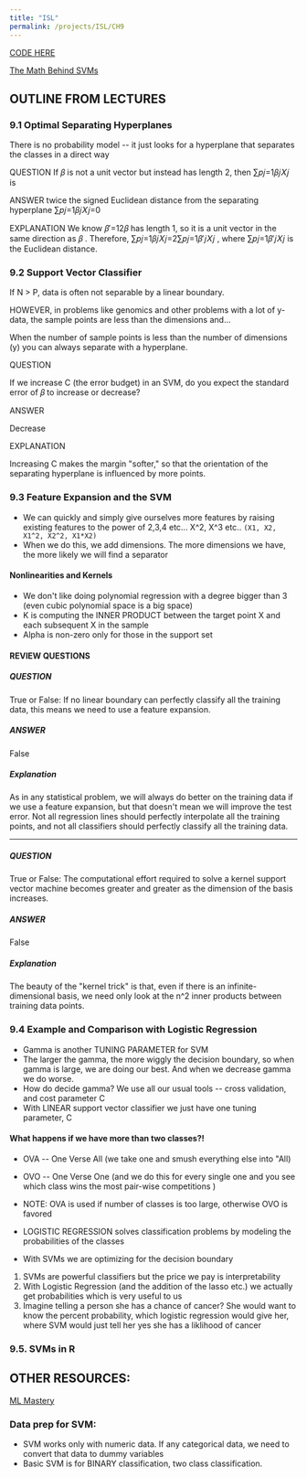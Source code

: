```yaml
---
title: "ISL"
permalink: /projects/ISL/CH9
---
```


[CODE HERE](https://courses.edx.org/asset-v1:StanfordOnline+STATSX0001+1T2020+type@asset+block/ch9.html)

[The Math Behind SVMs](https://shuzhanfan.github.io/2018/05/understanding-mathematics-behind-support-vector-machines/)

## OUTLINE FROM LECTURES

### 9.1 Optimal Separating Hyperplanes

There is no probability model -- it just looks for a hyperplane that separates the classes in a direct way

QUESTION
If 𝛽 is not a unit vector but instead has length 2, then ∑𝑝𝑗=1𝛽𝑗𝑋𝑗 is

ANSWER
twice the signed Euclidean distance from the separating hyperplane ∑𝑝𝑗=1𝛽𝑗𝑋𝑗=0

EXPLANATION
We know 𝛽′=12𝛽 has length 1, so it is a unit vector in the same direction as 𝛽 . Therefore, ∑𝑝𝑗=1𝛽𝑗𝑋𝑗=2∑𝑝𝑗=1𝛽′𝑗𝑋𝑗 , where ∑𝑝𝑗=1𝛽′𝑗𝑋𝑗 is the Euclidean distance.

### 9.2 Support Vector Classifier

If N > P, data is often not separable by a linear boundary.

HOWEVER, in problems like genomics and other problems with a lot of y-data, the sample points are less than the dimensions and...

When the number of sample points is less than the number of dimensions (y) you can always separate with a hyperplane.

QUESTION

If we increase C (the error budget) in an SVM, do you expect the standard error of 𝛽 to increase or decrease?

ANSWER

Decrease

EXPLANATION

Increasing C makes the margin "softer," so that the orientation of the separating hyperplane is influenced by more points.

### 9.3 Feature Expansion and the SVM

* We can quickly and simply give ourselves more features by raising existing features to the power of 2,3,4 etc... X^2, X^3 etc.. `(X1, X2, X1^2, X2^2, X1*X2)`
* When we do this, we add dimensions. The more dimensions we have, the more likely we will find a separator

#### Nonlinearities and Kernels

* We don't like doing polynomial regression with a degree bigger than 3 (even cubic polynomial space is a big space)
* K is computing the INNER PRODUCT between the target point X and each subsequent X in the sample
* Alpha is non-zero only for those in the support set 

#### REVIEW QUESTIONS

##### QUESTION

True or False: If no linear boundary can perfectly classify all the training data, this means we need to use a feature expansion.

##### ANSWER

False

##### Explanation

As in any statistical problem, we will always do better on the training data if we use a feature expansion, but that doesn't mean we will improve the test error. Not all regression lines should perfectly interpolate all the training points, and not all classifiers should perfectly classify all the training data.


---

##### QUESTION

True or False: The computational effort required to solve a kernel support vector machine becomes greater and greater as the dimension of the basis increases.

##### ANSWER

False

##### Explanation

The beauty of the "kernel trick" is that, even if there is an infinite-dimensional basis, we need only look at the n^2 inner products between training data points.

### 9.4 Example and Comparison with Logistic Regression

* Gamma is another TUNING PARAMETER for SVM
* The larger the gamma, the more wiggly the decision boundary, so when gamma is large, we are doing our best. And when we decrease gamma we do worse. 
* How do decide gamma? We use all our usual tools -- cross validation, and cost parameter C 
* With LINEAR support vector classifier we just have one tuning parameter, C

#### What happens if we have more than two classes?!

* OVA -- One Verse All (we take one and smush everything else into "All)
* OVO -- One Verse One (and we do this for every single one and you see which class wins the most pair-wise competitions )
* NOTE: OVA is used if number of classes is too large, otherwise OVO is favored  

* LOGISTIC REGRESSION solves classification problems by modeling the probabilities of the classes 
* With SVMs we are optimizing for the decision boundary

1. SVMs are powerful classifiers but the price we pay is interpretability 
2. With Logistic Regression (and the addition of the lasso etc.) we actually get probabilities which is very useful to us
3. Imagine telling a person she has a chance of cancer? She would want to know the percent probability, which logistic regression would give her, where SVM would just tell her yes she has a liklihood of cancer

### 9.5. SVMs in R



## OTHER RESOURCES:

[ML Mastery](https://machinelearningmastery.com/support-vector-machines-for-machine-learning/#:~:text=Support%20Vector%20Machines%20(Kernels)&text=The%20inner%20product%20between%20two,%2B%203*6%20or%2028.)

### Data prep for SVM:

* SVM works only with numeric data. If any categorical data, we need to convert that data to dummy variables 
* Basic SVM is for BINARY classification, two class classification. 